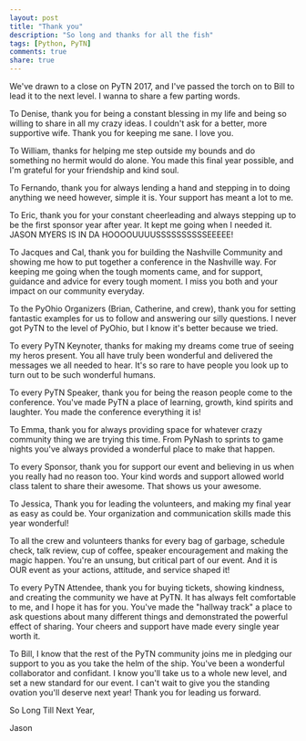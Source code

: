 ```yaml
---
layout: post
title: "Thank you"
description: "So long and thanks for all the fish"
tags: [Python, PyTN]
comments: true
share: true
---
```


We've drawn to a close on PyTN 2017, and I've passed the torch on to Bill to
lead it to the next level.  I wanna to share a few parting words.

To Denise, thank you for being a constant blessing in my life and being so
willing to share in all my crazy ideas. I couldn't ask for a better, more
supportive wife. Thank you for keeping me sane. I love you.

To William, thanks for helping me step outside my bounds and do something no
hermit would do alone. You made this final year possible, and I'm grateful for
your friendship and kind soul.

To Fernando, thank you for always lending a hand and stepping in to doing
anything we need however, simple it is. Your support has meant a lot to me.

To Eric, thank you for your constant cheerleading and always stepping up to be
the first sponsor year after year. It kept me going when I needed it.
JASON MYERS IS IN DA HOOOOUUUUSSSSSSSSSSEEEEE!

To Jacques and Cal, thank you for building the Nashville Community and showing
me how to put together a conference in the Nashville way. For keeping me going
when the tough moments came, and for support, guidance and advice for every
tough moment. I miss you both and your impact on our community everyday.

To the PyOhio Organizers (Brian, Catherine, and crew), thank you for setting fantastic
examples for us to follow and answering our silly questions. I never got PyTN to
the level of PyOhio, but I know it's better because we tried.

To every PyTN Keynoter, thanks for making my dreams come true of seeing my heros
present. You all have truly been wonderful and delivered the messages we all
needed to hear. It's so rare to have people you look up to turn out to be such
wonderful humans.

To every PyTN Speaker, thank you for being the reason people come to the
conference. You've made PyTN a place of learning, growth, kind spirits and
laughter. You made the conference everything it is!

To Emma, thank you for always providing space for whatever crazy community thing
we are trying this time. From PyNash to sprints to game nights you've always
provided a wonderful place to make that happen.

To every Sponsor, thank you for support our event and believing in us when you
really had no reason too. Your kind words and support allowed world class talent
to share their awesome. That shows us your awesome.

To Jessica, Thank you for leading the volunteers, and making my final year as
easy as could be. Your organization and communication skills made this year
wonderful!

To all the crew and volunteers thanks for every bag of garbage, schedule check,
talk review, cup of coffee, speaker encouragement and making the magic happen.
You're an unsung, but critical part of our event. And it is OUR event as your
actions, attitude, and service shaped it!

To every PyTN Attendee, thank you for buying tickets, showing kindness, and
creating the community we have at PyTN. It has always felt comfortable to me,
and I hope it has for you. You've made the "hallway track" a place to ask
questions about many different things and demonstrated the powerful effect of
sharing. Your cheers and support have made every single year worth it.

To Bill, I know that the rest of the PyTN community joins me in pledging our
support to you as you take the helm of the ship. You've been a wonderful
collaborator and confidant. I know you'll take us to a whole new level, and set
a new standard for our event. I can't wait to give you the standing ovation
you'll deserve next year! Thank you for leading us forward.

So Long Till Next Year,

Jason

